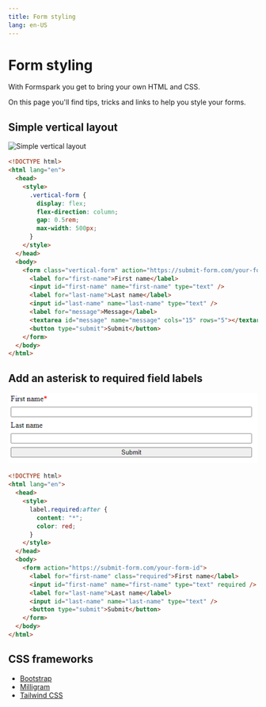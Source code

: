 ```yaml
---
title: Form styling
lang: en-US
---
```


# Form styling

With Formspark you get to bring your own HTML and CSS.

On this page you'll find tips, tricks and links to help you style your forms.

## Simple vertical layout

![Simple vertical layout](../.vuepress/public/simple-vertical-layout.png)

```html
<!DOCTYPE html>
<html lang="en">
  <head>
    <style>
      .vertical-form {
        display: flex;
        flex-direction: column;
        gap: 0.5rem;
        max-width: 500px;
      }
    </style>
  </head>
  <body>
    <form class="vertical-form" action="https://submit-form.com/your-form-id">
      <label for="first-name">First name</label>
      <input id="first-name" name="first-name" type="text" />
      <label for="last-name">Last name</label>
      <input id="last-name" name="last-name" type="text" />
      <label for="message">Message</label>
      <textarea id="message" name="message" cols="15" rows="5"></textarea>
      <button type="submit">Submit</button>
    </form>
  </body>
</html>
```

## Add an asterisk to required field labels

![Required field label asterisk](../.vuepress/public/required-field-label-asterisk.png)

```html
<!DOCTYPE html>
<html lang="en">
  <head>
    <style>
      label.required:after {
        content: "*";
        color: red;
      }
    </style>
  </head>
  <body>
    <form action="https://submit-form.com/your-form-id">
      <label for="first-name" class="required">First name</label>
      <input id="first-name" name="first-name" type="text" required />
      <label for="last-name">Last name</label>
      <input id="last-name" name="last-name" type="text" />
      <button type="submit">Submit</button>
    </form>
  </body>
</html>
```

## CSS frameworks

- [Bootstrap](https://getbootstrap.com/)
- [Milligram](https://milligram.io/)
- [Tailwind CSS](https://tailwindcss.com/)
